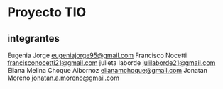 # Proyecto TIO 
## integrantes
Eugenia Jorge eugeniajorge95@gmail.com 
Francisco Nocetti francisconocetti21@gmail.com
julieta laborde julilaborde21@gmail.com
Eliana Melina Choque Albornoz elianamchoque@gmail.com
Jonatan Moreno jonatan.a.moreno@gmail.com 